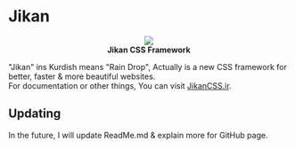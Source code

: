 # Jikan

<p align="center">
    <img src="http://JikanCSS.ir/Images/Logo.png">
    <br>
    <strong>Jikan CSS Framework</strong>
</p>

"Jikan" ins Kurdish means "Rain Drop", Actually is a new CSS framework for better, faster &amp; more beautiful websites.
<br>
For documentation or other things, You can visit [JikanCSS.ir](http://JikanCSS.ir).
<br>
## Updating
In the future, I will update ReadMe.md & explain more for GitHub page.
